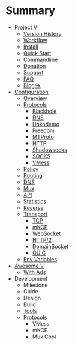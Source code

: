 # Summary

* [Project V](README.md) 
  * [Version History](welcome/versions.md)
  * [Workflow](welcome/workflow.md)
  * [Install](welcome/install.md)
  * [Quick Start](welcome/start.md)
  * [Commandline](welcome/command.md)
  * [Donation](welcome/donate.md)
  * [Support](welcome/help.md)
  * [FAQ](welcome/faq.md)
  * [Blog&#8618;](https://steemit.com/@v2ray)
* [Configuration](configuration/README.md) 
  * [Overview](configuration/overview.md)
  * [Protocols](configuration/protocols.md) 
    * [Blackhole](configuration/protocols/blackhole.md)
    * [DNS](configuration/protocols/dns.md)
    * [Dokodemo](configuration/protocols/dokodemo.md)
    * [Freedom](configuration/protocols/freedom.md)
    * [MTProto](configuration/protocols/mtproto.md)
    * [HTTP](configuration/protocols/http.md)
    * [Shadowsocks](configuration/protocols/shadowsocks.md)
    * [SOCKS](configuration/protocols/socks.md)
    * [VMess](configuration/protocols/vmess.md)
  * [Policy](configuration/policy.md)
  * [Routing](configuration/routing.md)
  * [DNS](configuration/dns.md)
  * [Mux](configuration/mux.md)
  * [API](configuration/api.md)
  * [Statistics](configuration/stats.md)
  * [Reverse](configuration/reverse.md)
  * [Transport](configuration/transport.md) 
    * [TCP](configuration/transport/tcp.md)
    * [mKCP](configuration/transport/mkcp.md)
    * [WebSocket](configuration/transport/websocket.md)
    * [HTTP/2](configuration/transport/h2.md)
    * [DomainSocket](configuration/transport/domainsocket.md)
    * [QUIC](configuration/transport/quic.md)
  * [Env Variables](configuration/env.md)
* [Awesome V](awesome/tools.md) 
  * [With Ads](awesome/ads.md)
* Development 
  * Milestone
  * Guide
  * Design
  * Build
  * [Tools](developer/tools.md)
  * Protocols 
    * VMess
    * mKCP
    * Mux.Cool
